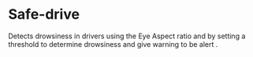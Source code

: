 # Safe-drive
Detects drowsiness in drivers using the Eye Aspect ratio and by setting a threshold to determine drowsiness and give warning to be alert .
